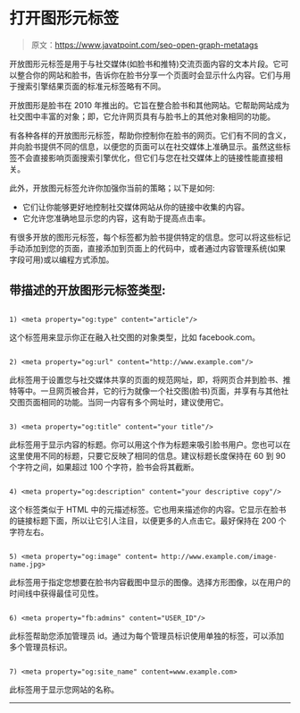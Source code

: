 # 打开图形元标签

> 原文：<https://www.javatpoint.com/seo-open-graph-metatags>

开放图形元标签是用于与社交媒体(如脸书和推特)交流页面内容的文本片段。它可以整合你的网站和脸书，告诉你在脸书分享一个页面时会显示什么内容。它们与用于搜索引擎结果页面的标准元标签略有不同。

开放图形是脸书在 2010 年推出的。它旨在整合脸书和其他网站。它帮助网站成为社交图中丰富的对象；即，它允许网页具有与脸书上的其他对象相同的功能。

有各种各样的开放图形元标签，帮助你控制你在脸书的网页。它们有不同的含义，并向脸书提供不同的信息，以便您的页面可以在社交媒体上准确显示。虽然这些标签不会直接影响页面搜索引擎优化，但它们与您在社交媒体上的链接性能直接相关。

此外，开放图元标签允许你加强你当前的策略；以下是如何:

*   它们让你能够更好地控制社交媒体网站从你的链接中收集的内容。
*   它允许您准确地显示您的内容，这有助于提高点击率。

有很多开放的图形元标签，每个标签都为脸书提供特定的信息。您可以将这些标记手动添加到您的页面，直接添加到页面上的代码中，或者通过内容管理系统(如果字段可用)或以编程方式添加。

## 带描述的开放图形元标签类型:

```

1) <meta property="og:type" content="article"/>

```

这个标签用来显示你正在融入社交图的对象类型，比如 facebook.com。

```

2) <meta property="og:url" content="http://www.example.com"/>

```

此标签用于设置您与社交媒体共享的页面的规范网址，即，将网页合并到脸书、推特等中。一旦网页被合并，它的行为就像一个社交图(脸书)页面，并享有与其他社交图页面相同的功能。当同一内容有多个网址时，建议使用它。

```

3) <meta property="og:title" content="your title"/>

```

此标签用于显示内容的标题。你可以用这个作为标题来吸引脸书用户。您也可以在这里使用不同的标题，只要它反映了相同的信息。建议标题长度保持在 60 到 90 个字符之间，如果超过 100 个字符，脸书会将其截断。

```

4) <meta property="og:description" content="your descriptive copy"/>

```

这个标签类似于 HTML 中的元描述标签。它也用来描述你的内容。它显示在脸书的链接标题下面，所以让它引人注目，以便更多的人点击它。最好保持在 200 个字符左右。

```

5) <meta property="og:image" content= http://www.example.com/image-name.jpg>

```

此标签用于指定您想要在脸书内容截图中显示的图像。选择方形图像，以在用户的时间线中获得最佳可见性。

```

6) <meta property="fb:admins" content="USER_ID"/>

```

此标签帮助您添加管理员 id。通过为每个管理员标识使用单独的标签，可以添加多个管理员标识。

```

7) <meta property="og:site_name" content=www.example.com>

```

此标签用于显示您网站的名称。

* * *